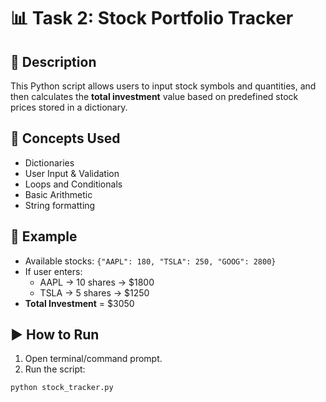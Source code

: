 # 📊 Task 2: Stock Portfolio Tracker

## 📌 Description
This Python script allows users to input stock symbols and quantities, and then calculates the **total investment** value based on predefined stock prices stored in a dictionary.

## 🧠 Concepts Used
- Dictionaries
- User Input & Validation
- Loops and Conditionals
- Basic Arithmetic
- String formatting

## 🧮 Example
- Available stocks: `{"AAPL": 180, "TSLA": 250, "GOOG": 2800}`
- If user enters:
  - AAPL → 10 shares → $1800
  - TSLA → 5 shares → $1250
- **Total Investment** = $3050

## ▶️ How to Run
1. Open terminal/command prompt.
2. Run the script:
```bash
python stock_tracker.py
